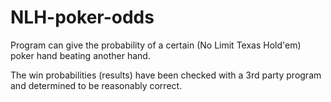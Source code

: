 # NLH-poker-odds

Program can give the probability of a certain (No Limit Texas Hold'em) poker hand beating another hand.

The win probabilities (results) have been checked with a 3rd party program and determined to be reasonably correct.
